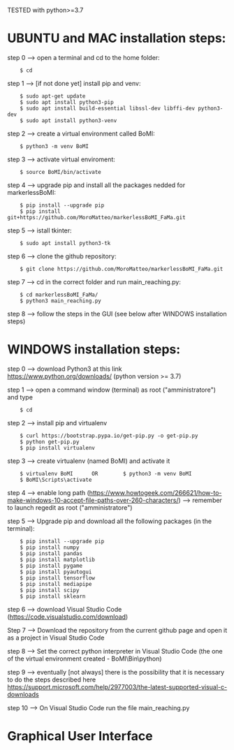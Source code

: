 TESTED with python>=3.7

# UBUNTU and MAC installation steps:

step 0 --> open a terminal and cd to the home folder:

``` 
    $ cd
``` 

step 1 --> [if not done yet] install pip and venv:

``` 
    $ sudo apt-get update
    $ sudo apt install python3-pip
    $ sudo apt install build-essential libssl-dev libffi-dev python3-dev
    $ sudo apt install python3-venv
``` 

step 2 --> create a virtual environment called BoMI:

``` 
    $ python3 -m venv BoMI
``` 

step 3 --> activate virtual enviroment:

``` 
    $ source BoMI/bin/activate
``` 

step 4 --> upgrade pip and install all the packages nedded for markerlessBoMI:

``` 
    $ pip install --upgrade pip
    $ pip install git+https://github.com/MoroMatteo/markerlessBoMI_FaMa.git
``` 

step 5 --> istall tkinter:

``` 
    $ sudo apt install python3-tk
``` 

step 6 --> clone the github repository:

``` 
    $ git clone https://github.com/MoroMatteo/markerlessBoMI_FaMa.git
``` 

step 7 --> cd in the correct folder and run main_reaching.py:

``` 
    $ cd markerlessBoMI_FaMa/
    $ python3 main_reaching.py
``` 

step 8 --> follow the steps in the GUI (see below after WINDOWS installation steps)

# WINDOWS installation steps:

step 0 --> download Python3 at this link https://www.python.org/downloads/ (python version >= 3.7)

step 1 --> open a command window (terminal) as root ("amministratore") and type 

``` 
    $ cd
``` 

step 2 --> install pip and virtualenv

``` 
    $ curl https://bootstrap.pypa.io/get-pip.py -o get-pip.py
    $ python get-pip.py
    $ pip install virtualenv
``` 

step 3 --> create virtualenv (named BoMI) and activate it

``` 
    $ virtualenv BoMI      OR        $ python3 -m venv BoMI
    $ BoMI\Scripts\activate
``` 

step 4 --> enable long path (https://www.howtogeek.com/266621/how-to-make-windows-10-accept-file-paths-over-260-characters/) --> remember to launch regedit as root ("amministratore")

step 5 --> Upgrade pip and download all the following packages (in the terminal):

``` 
    $ pip install --upgrade pip
    $ pip install numpy
    $ pip install pandas
    $ pip install matplotlib
    $ pip install pygame
    $ pip install pyautogui
    $ pip install tensorflow
    $ pip install mediapipe
    $ pip install scipy
    $ pip install sklearn
``` 

step 6 --> download Visual Studio Code (https://code.visualstudio.com/download)

Step 7 --> Download the repository from the current github page and open it as a project in Visual Studio Code

step 8 --> Set the correct python interpreter in Visual Studio Code (the one of the virtual environment created - BoMI\Bin\python)

step 9 --> eventually [not always] there is the possibility that it is necessary to do the steps described here https://support.microsoft.com/help/2977003/the-latest-supported-visual-c-downloads

step 10 --> On Visual Studio Code run the file main_reaching.py

# Graphical User Interface
